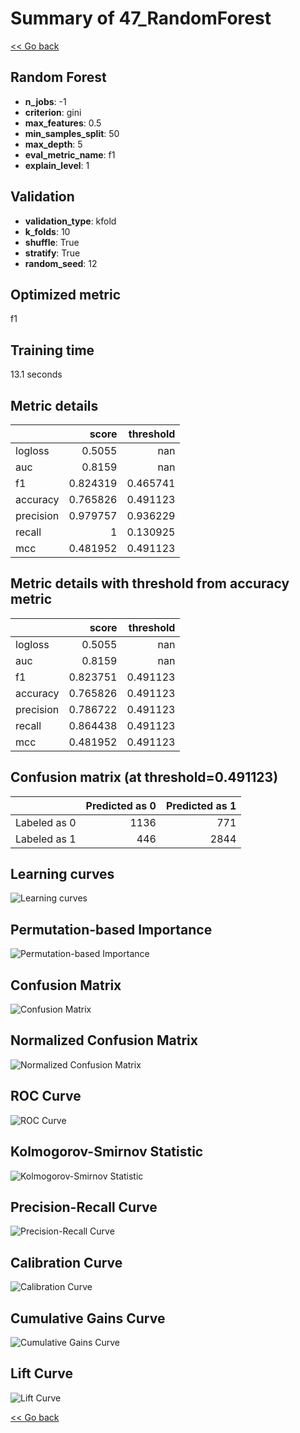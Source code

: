 # Summary of 47_RandomForest

[<< Go back](../README.md)


## Random Forest
- **n_jobs**: -1
- **criterion**: gini
- **max_features**: 0.5
- **min_samples_split**: 50
- **max_depth**: 5
- **eval_metric_name**: f1
- **explain_level**: 1

## Validation
 - **validation_type**: kfold
 - **k_folds**: 10
 - **shuffle**: True
 - **stratify**: True
 - **random_seed**: 12

## Optimized metric
f1

## Training time

13.1 seconds

## Metric details
|           |    score |   threshold |
|:----------|---------:|------------:|
| logloss   | 0.5055   |  nan        |
| auc       | 0.8159   |  nan        |
| f1        | 0.824319 |    0.465741 |
| accuracy  | 0.765826 |    0.491123 |
| precision | 0.979757 |    0.936229 |
| recall    | 1        |    0.130925 |
| mcc       | 0.481952 |    0.491123 |


## Metric details with threshold from accuracy metric
|           |    score |   threshold |
|:----------|---------:|------------:|
| logloss   | 0.5055   |  nan        |
| auc       | 0.8159   |  nan        |
| f1        | 0.823751 |    0.491123 |
| accuracy  | 0.765826 |    0.491123 |
| precision | 0.786722 |    0.491123 |
| recall    | 0.864438 |    0.491123 |
| mcc       | 0.481952 |    0.491123 |


## Confusion matrix (at threshold=0.491123)
|              |   Predicted as 0 |   Predicted as 1 |
|:-------------|-----------------:|-----------------:|
| Labeled as 0 |             1136 |              771 |
| Labeled as 1 |              446 |             2844 |

## Learning curves
![Learning curves](learning_curves.png)

## Permutation-based Importance
![Permutation-based Importance](permutation_importance.png)
## Confusion Matrix

![Confusion Matrix](confusion_matrix.png)


## Normalized Confusion Matrix

![Normalized Confusion Matrix](confusion_matrix_normalized.png)


## ROC Curve

![ROC Curve](roc_curve.png)


## Kolmogorov-Smirnov Statistic

![Kolmogorov-Smirnov Statistic](ks_statistic.png)


## Precision-Recall Curve

![Precision-Recall Curve](precision_recall_curve.png)


## Calibration Curve

![Calibration Curve](calibration_curve_curve.png)


## Cumulative Gains Curve

![Cumulative Gains Curve](cumulative_gains_curve.png)


## Lift Curve

![Lift Curve](lift_curve.png)



[<< Go back](../README.md)
